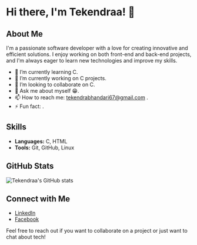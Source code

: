 # Hi there, I'm Tekendraa! 👋

## About Me

I'm a passionate software developer with a love for creating innovative and efficient solutions. I enjoy working on both front-end and back-end projects, and I'm always eager to learn new technologies and improve my skills.

- 🌱 I’m currently learning C.
- 🔭 I’m currently working on C projects.
- 👯 I’m looking to collaborate on C.
- 💬 Ask me about myself 😁.
- 📫 How to reach me: tekendrabhandari67@gmail.com .
- ⚡ Fun fact: .

## Skills

- **Languages:** C, HTML 
- **Tools:** Git, GitHub, Linux
  

## GitHub Stats

![Tekendraa's GitHub stats](https://github-readme-stats.vercel.app/api?username=tekendraa&show_icons=true&theme=radical)

## Connect with Me

- [LinkedIn](https://linkedin.com/in/tekendraa7)
- [Facebook](https://www.facebook.com/tekendraa7)

Feel free to reach out if you want to collaborate on a project or just want to chat about tech!
